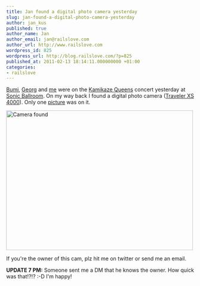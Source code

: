 ```yaml
---
title: Jan found a digital photo camera yesterday
slug: jan-found-a-digital-photo-camera-yesterday
author: jan_kus
published: true
author_name: Jan
author_email: jan@railslove.com
author_url: http://www.railslove.com
wordpress_id: 825
wordpress_url: http://blog.railslove.com/?p=825
published_at: 2011-02-13 18:14:11.000000000 +01:00
categories:
- railslove
---
```

<a href="http://twitter.com/bumi">Bumi</a>, <a href="http://twitter.com/salesking">Georg</a> and <a href="http://twitter.com/koos">me</a> were on the <a href="http://www.myspace.com/kamikazequeens">Kamikaze Queens</a> concert yesterday at <a href="http://www.sonic-ballroom.de/">Sonic Ballroom</a>. On my way back I found a digital photo camera (<a href="http://www.digifacts.de/wp-content/uploads/2010/12/traveler-xs-4000.jpg">Traveler XS 4000</a>). Only one <a href="http://www.ipernity.com/doc/koos/10020093">picture</a> was on it.

<a href="http://www.ipernity.com/doc/koos/10020093"><img src="http://u1.ipernity.com/17/00/93/10020093.d2234fbd.500.jpg" width="500" height="375" alt="Camera found" border="0"/></a>

If you're the owner of this cam, plz hit me on twitter or send me an email.

<strong>UPDATE 7 PM:</strong> Someone sent me a DM that he knows the owner. How quick was that!?!? :-D I'm happy!
